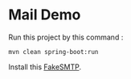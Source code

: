# Mail Demo

Run this project by this command :

`mvn clean spring-boot:run`

Install this [FakeSMTP](http://nilhcem.com/FakeSMTP/).
